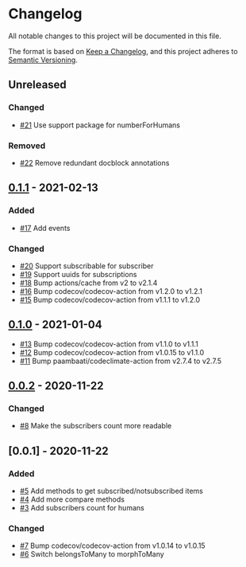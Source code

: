 # Changelog
All notable changes to this project will be documented in this file.

The format is based on [Keep a Changelog](https://keepachangelog.com/en/1.0.0/),
and this project adheres to [Semantic Versioning](https://semver.org/spec/v2.0.0.html).

<!-- changelog-linker -->

## Unreleased

### Changed

- [#21] Use support package for numberForHumans

### Removed

- [#22] Remove redundant docblock annotations

## [0.1.1] - 2021-02-13

### Added

- [#17] Add events

### Changed

- [#20] Support subscribable for subscriber
- [#19] Support uuids for subscriptions
- [#18] Bump actions/cache from v2 to v2.1.4
- [#16] Bump codecov/codecov-action from v1.2.0 to v1.2.1
- [#15] Bump codecov/codecov-action from v1.1.1 to v1.2.0

## [0.1.0] - 2021-01-04

- [#13] Bump codecov/codecov-action from v1.1.0 to v1.1.1
- [#12] Bump codecov/codecov-action from v1.0.15 to v1.1.0
- [#11] Bump paambaati/codeclimate-action from v2.7.4 to v2.7.5

## [0.0.2] - 2020-11-22

### Changed

- [#8] Make the subscribers count more readable

## [0.0.1] - 2020-11-22

### Added

- [#5] Add methods to get subscribed/notsubscribed items
- [#4] Add more compare methods
- [#3] Add subscribers count for humans

### Changed

- [#7] Bump codecov/codecov-action from v1.0.14 to v1.0.15
- [#6] Switch belongsToMany to morphToMany

[#7]: https://github.com/laravel-interaction/subscribe/pull/7
[#6]: https://github.com/laravel-interaction/subscribe/pull/6
[#5]: https://github.com/laravel-interaction/subscribe/pull/5
[#4]: https://github.com/laravel-interaction/subscribe/pull/4
[#3]: https://github.com/laravel-interaction/subscribe/pull/3
[#13]: https://github.com/laravel-interaction/subscribe/pull/13
[#12]: https://github.com/laravel-interaction/subscribe/pull/12
[#11]: https://github.com/laravel-interaction/subscribe/pull/11
[#8]: https://github.com/laravel-interaction/subscribe/pull/8
[#20]: https://github.com/laravel-interaction/subscribe/pull/20
[#19]: https://github.com/laravel-interaction/subscribe/pull/19
[#18]: https://github.com/laravel-interaction/subscribe/pull/18
[#17]: https://github.com/laravel-interaction/subscribe/pull/17
[#16]: https://github.com/laravel-interaction/subscribe/pull/16
[#15]: https://github.com/laravel-interaction/subscribe/pull/15
[0.1.0]: https://github.com/laravel-interaction/subscribe/compare/0.0.2...0.1.0
[0.0.2]: https://github.com/laravel-interaction/subscribe/compare/0.0.1...0.0.2
[#22]: https://github.com/laravel-interaction/subscribe/pull/22
[#21]: https://github.com/laravel-interaction/subscribe/pull/21
[0.1.1]: https://github.com/laravel-interaction/subscribe/compare/0.1.0...0.1.1
